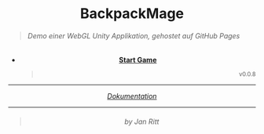 ﻿ 
 <!-- ------------- B A C K P A C K M A G E ------------- -->

# <div align="center">BackpackMage</div>

> ###### Demo einer *WebGL Unity* Applikation, gehostet auf *GitHub Pages*

<div align="center">

- **[ Start Game ](https://ixi-enki.github.io/backpackmage-webgl/0.0.8f/)**
  > <p align="right"> <sup> v0.0.8 </sup></p>

---

*[Dokumentation](https://github.com/IxI-Enki/backpackmage)*

---

> ###### <p align="center"> by Jan Ritt </p>


</div>

<!-- ------------------- 𓂍 ꂅnki 𓂍 -------------------- -->
